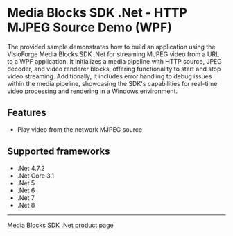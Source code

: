 # Media Blocks SDK .Net - HTTP MJPEG Source Demo (WPF)

The provided sample demonstrates how to build an application using the VisioForge Media Blocks SDK .Net for streaming MJPEG video from a URL to a WPF application. It initializes a media pipeline with HTTP source, JPEG decoder, and video renderer blocks, offering functionality to start and stop video streaming. Additionally, it includes error handling to debug issues within the media pipeline, showcasing the SDK's capabilities for real-time video processing and rendering in a Windows environment.

## Features

- Play video from the network MJPEG source

## Supported frameworks

- .Net 4.7.2
- .Net Core 3.1
- .Net 5
- .Net 6
- .Net 7
- .Net 8

---

[Media Blocks SDK .Net product page](https://www.visioforge.com/media-blocks-sdk)
